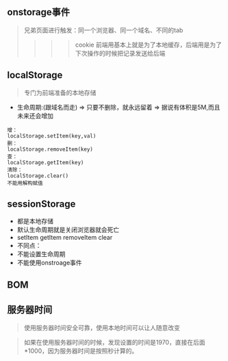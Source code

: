 ## onstorage事件
>兄弟页面进行触发：同一个浏览器、同一个域名、不同的tab
>>>>cookie 前端用基本上就是为了本地缓存，后端用是为了下次操作的时候把记录发送给后端
## localStorage
>专门为前端准备的本地存储
- 生命周期:(跟域名而走)  =>  只要不删除，就永远留着  =>  据说有体积是5M,而且未来还会增加
```
增：
localStorage.setItem(key,val)
删：
localStorage.removeItem(key)
查：
localStorage.getItem(key)
清除：
localStorage.clear()
不能用解构赋值
```
## sessionStorage
- 都是本地存储
- 默认生命周期就是关闭浏览器就会死亡
- setItem  getItem  removeItem  clear
- 不同点：
- 不能设置生命周期
- 不能使用onstroage事件
## BOM
>



















## 服务器时间
>使用服务器时间安全可靠，使用本地时间可以让人随意改变

>如果在使用服务器时间的时候，发现设置的时间是1970，直接在后面*1000，因为服务器时间是按照秒计算的。